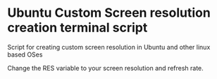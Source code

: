 # Ubuntu Custom Screen resolution creation terminal script
Script for creating custom screen resolution in Ubuntu and other linux based OSes

Change the RES variable to your screen resolution and refresh rate.
